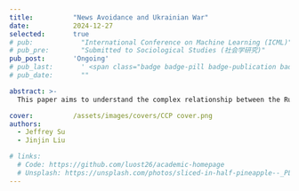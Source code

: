 ```yaml
---
title:          "News Avoidance and Ukrainian War"
date:           2024-12-27
selected:       true
# pub:            "International Conference on Machine Learning (ICML)"
# pub_pre:        "Submitted to Sociological Studies (社会学研究)"
pub_post:       'Ongoing'
# pub_last:       ' <span class="badge badge-pill badge-publication badge-success">Spotlight</span>'
# pub_date:       ""

abstract: >-
  This paper aims to understand the complex relationship between the Russo-Ukrainian war and news avoidance behavior, examining how individuals' engagement with news content changed before and after the conflict. By analyzing several factors—demographic factors, geographical proximity to the conflict zone, and historical context—this study tries to reveal the mechanisms of news avoidance during times of geopolitical crisis...

cover:          /assets/images/covers/CCP cover.png
authors:
  - Jeffrey Su
  - Jinjin Liu

# links:
  # Code: https://github.com/luost26/academic-homepage
  # Unsplash: https://unsplash.com/photos/sliced-in-half-pineapple--_PLJZmHZzk
---
```

